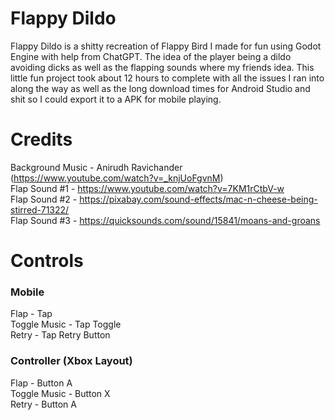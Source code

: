 # Flappy Dildo
Flappy Dildo is a shitty recreation of Flappy Bird I made for fun using Godot Engine with help from ChatGPT. The idea of the player being a dildo avoiding dicks as well as the flapping sounds where my friends idea. This little fun project took about 12 hours to complete with all the issues I ran into along the way as well as the long download times for Android Studio and shit so I could export it to a APK for mobile playing.

# Credits
Background Music - Anirudh Ravichander (https://www.youtube.com/watch?v=_knjUoFgvnM)<br>
Flap Sound #1 - https://www.youtube.com/watch?v=7KM1rCtbV-w<br>
Flap Sound #2 - https://pixabay.com/sound-effects/mac-n-cheese-being-stirred-71322/<br>
Flap Sound #3 - https://quicksounds.com/sound/15841/moans-and-groans

# Controls
### Mobile
Flap - Tap<br>
Toggle Music - Tap Toggle<br>
Retry - Tap Retry Button
### Controller (Xbox Layout)
Flap - Button A<br>
Toggle Music - Button X<br>
Retry - Button A
